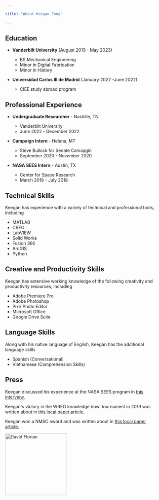 ```yaml
---

title: "About Keegan Fong"

---
```


## Education

* **Vanderbilt University** (August 2019 - May 2023) 
     * BS Mechanical Engineering
     * Minor in Digital Fabrication
     * Minor in History

* **Universidad Carlos III de Madrid** (January 2022 -June 2022)
  * CIEE study abroad program
  
## Professional Experience

* **Undergraduate Researcher** - Nashille, TN
   * Vanderbilt University
   * June 2022 - December 2022

* **Campaign Intern** - Helena, MT
   * Steve Bullock for Senate Camapgin
   * September 2020 - November 2020
  
 * **NASA SEES Intern** - Austin, TX
   * Center for Space Research
   * March 2018 - July 2018
   
   
## Technical Skills

Keegan has experience with a variety of technical and professional tools, including

* MATLAB
* CREO
* LabVIEW
* Solid Works
* Fusion 360
* ArcGIS
* Python

## Creative and Productivity Skills

Keegan has extensive working knowledge of the following creativity and productivity resources, including 

* Adobe Premiere Pro
* Adobe Photoshop
* Pixlr Photo Editor
* Microsoft Office
* Google Drive Suite

## Language Skills

Along with his native language of English, Keegan has the additional language skills

* Spanish (Conversational)
* Vietnamese (Comprehension Skills)

## Press 

Keegan discussed his experience at the NASA SEES program in [this interview.](https://ahstigerlife.com/4872/news/ahs-exceptional-scholar-keegan-fong-blasts-off-to-texas-for-nasa-internship/) 

Keegan's victory in the WREG knowledge bowl tournament in 2019 was written about in [this local paper article.](https://lakelandcurrents.com/ahs-knowledge-bowl-wins-championship-and-cash-7-of-8-members-live-in-lakeland/)

Keegan won a NMSC award and was written about in [this local paper article.](https://lakelandcurrents.com/keegan-fong-receives-georgia-pacific-scholarship/)

<img src="/assets/img/David_Headshot_web2.jpg" alt="David Florian" style="width:200px;"/>
